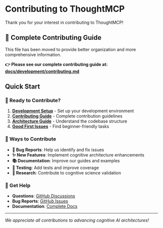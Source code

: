 # Contributing to ThoughtMCP

Thank you for your interest in contributing to ThoughtMCP!

## 📖 Complete Contributing Guide

This file has been moved to provide better organization and more comprehensive information.

**👉 Please see our complete contributing guide at: [docs/development/contributing.md](docs/development/contributing.md)**

## Quick Start

### 🚀 Ready to Contribute?

1. **[Development Setup](docs/development/setup.md)** - Set up your development environment
2. **[Contributing Guide](docs/development/contributing.md)** - Complete contribution guidelines
3. **[Architecture Guide](docs/development/architecture.md)** - Understand the codebase structure
4. **[Good First Issues](https://github.com/keyurgolani/ThoughtMcp/labels/good%20first%20issue)** - Find beginner-friendly tasks

### 🤝 Ways to Contribute

- **🐛 Bug Reports**: Help us identify and fix issues
- **✨ New Features**: Implement cognitive architecture enhancements
- **📚 Documentation**: Improve our guides and examples
- **🧪 Testing**: Add tests and improve coverage
- **🔬 Research**: Contribute to cognitive science validation

### 💬 Get Help

- **Questions**: [GitHub Discussions](https://github.com/keyurgolani/ThoughtMcp/discussions)
- **Bug Reports**: [GitHub Issues](https://github.com/keyurgolani/ThoughtMcp/issues)
- **Documentation**: [Complete Docs](docs/)

---

_We appreciate all contributions to advancing cognitive AI architectures!_
